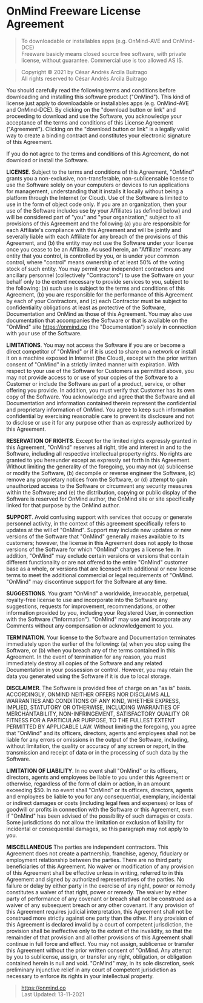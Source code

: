 # OnMind Freeware License Agreement

> To downloadable or installables apps (e.g. OnMind-AVE and OnMind-DCE)  
> Freeware basicly means closed source free software, with private license, without guarantee. Commercial use is too allowed AS IS.  

> Copyright © 2021 by César Andrés Arcila Buitrago  
> All rights reserved to César Andrés Arcila Buitrago  

You should carefully read the following terms and conditions before downloading and installing this software product ("OnMind"). This kind of license just apply to downloadable or installables apps (e.g. OnMind-AVE and OnMind-DCE). By clicking on the "download button or link" and proceeding to download and use the Software, you acknowledge your acceptance of the terms and conditions of this License Agreement ("Agreement"). Clicking on the "download button or link" is a legally valid way to create a binding contract and constitutes your electronic signature of this Agreement.

If you do not agree to the terms and conditions of this Agreement, do not download or install the Software.

**LICENSE**. Subject to the terms and conditions of this Agreement, "OnMind" grants you a non-exclusive, non-transferable, non-sublicensable license to use the Software solely on your computers or devices to run applications for management, understanding that it installs it locally without being a platform through the Internet (or Cloud). Use of the Software is limited to use in the form of object code only. If you are an organization, then your use of the Software includes use by your Affiliates (as defined below) and will be considered part of "you" and "your organization," subject to all provisions of this Agreement and the following (a) you are responsible for each Affiliate's compliance with this Agreement and will be jointly and severally liable with each Affiliate for any breach of the provisions of this Agreement, and (b) the entity may not use the Software under your license once you cease to be an Affiliate. As used herein, an "Affiliate" means any entity that you control, is controlled by you, or is under your common control, where "control" means ownership of at least 50% of the voting stock of such entity. You may permit your independent contractors and ancillary personnel (collectively "Contractors") to use the Software on your behalf only to the extent necessary to provide services to you, subject to the following: (a) such use is subject to the terms and conditions of this Agreement, (b) you are responsible for the performance of this Agreement by each of your Contractors, and (c) each Contractor must be subject to confidentiality obligations at least as protective of the Software, Documentation and OnMind as those of this Agreement. You may also use documentation that accompanies the Software or that is available on the "OnMind" site https://onmind.co (the "Documentation") solely in connection with your use of the Software.

**LIMITATIONS**. You may not access the Software if you are or become a direct competitor of "OnMind" or if it is used to share on a network or install it on a machine exposed in Internet (the Cloud), except with the prior written consent of "OnMind" in a strictly limited manner with expiration. With respect to your use of the Software for Customers as permitted above, you may not provide access to or use of your copies of the Software to a Customer or include the Software as part of a product, service, or other offering you provide. In addition, you must verify that Customer has its own copy of the Software. You acknowledge and agree that the Software and all Documentation and information contained therein represent the confidential and proprietary information of OnMind. You agree to keep such information confidential by exercising reasonable care to prevent its disclosure and not to disclose or use it for any purpose other than as expressly authorized by this Agreement.

**RESERVATION OF RIGHTS**. Except for the limited rights expressly granted in this Agreement, "OnMind" reserves all right, title and interest in and to the Software, including all respective intellectual property rights. No rights are granted to you hereunder except as expressly set forth in this Agreement. Without limiting the generality of the foregoing, you may not (a) sublicense or modify the Software, (b) decompile or reverse engineer the Software, (c) remove any proprietary notices from the Software, or (d) attempt to gain unauthorized access to the Software or circumvent any security measures within the Software; and (e) the distribution, copying or public display of the Software is reserved for OnMind author, the OnMind site or site specifically linked for that purpose by the OnMind author.

**SUPPORT**. Avoid confusing support with services that occupy or generate personnel activity, in the context of this agreement specifically refers to updates at the will of "OnMind". Support may include new updates or new versions of the Software that "OnMind" generally makes available to its customers; however, the license in this Agreement does not apply to those versions of the Software for which "OnMind" charges a license fee. In addition, "OnMind" may exclude certain versions or versions that contain different functionality or are not offered to the entire "OnMind" customer base as a whole, or versions that are licensed with additional or new license terms to meet the additional commercial or legal requirements of "OnMind. "OnMind" may discontinue support for the Software at any time.

**SUGGESTIONS**. You grant "OnMind" a worldwide, irrevocable, perpetual, royalty-free license to use and incorporate into the Software any suggestions, requests for improvement, recommendations, or other information provided by you, including your Registered User, in connection with the Software ("Information"). "OnMind" may use and incorporate any Comments without any compensation or acknowledgement to you.

**TERMINATION**. Your license to the Software and Documentation terminates immediately upon the earlier of the following: (a) when you stop using the Software, or (b) when you breach any of the terms contained in this Agreement. In the event of termination for any reason, you must immediately destroy all copies of the Software and any related Documentation in your possession or control. However, you may retain the data you generated using the Software if it is due to local storage.

**DISCLAIMER**. The Software is provided free of charge on an "as is" basis. ACCORDINGLY, ONMIND NEITHER OFFERS NOR DISCLAIMS ALL WARRANTIES AND CONDITIONS OF ANY KIND, WHETHER EXPRESS, IMPLIED, STATUTORY OR OTHERWISE, INCLUDING WARRANTIES OF MERCHANTABILITY, NON-INFRINGEMENT, SATISFACTORY QUALITY OR FITNESS FOR A PARTICULAR PURPOSE, TO THE FULLEST EXTENT PERMITTED BY APPLICABLE LAW. Without limiting the foregoing, you agree that "OnMind" and its officers, directors, agents and employees shall not be liable for any errors or omissions in the output of the Software, including, without limitation, the quality or accuracy of any screen or report, in the transmission and receipt of data or in the processing of such data by the Software.

**LIMITATION OF LIABILITY**. In no event shall "OnMind" or its officers, directors, agents and employees be liable to you under this Agreement or otherwise, regardless of the form of claim or action, in an amount exceeding $50. In no event shall "OnMind" or its officers, directors, agents and employees be liable to you for any consequential, exemplary, incidental or indirect damages or costs (including legal fees and expenses) or loss of goodwill or profits in connection with the Software or this Agreement, even if "OnMind" has been advised of the possibility of such damages or costs. Some jurisdictions do not allow the limitation or exclusion of liability for incidental or consequential damages, so this paragraph may not apply to you.

**MISCELLANEOUS** The parties are independent contractors. This Agreement does not create a partnership, franchise, agency, fiduciary or employment relationship between the parties. There are no third party beneficiaries of this Agreement. No waiver or modification of any provision of this Agreement shall be effective unless in writing, referred to in this Agreement and signed by authorized representatives of the parties. No failure or delay by either party in the exercise of any right, power or remedy constitutes a waiver of that right, power or remedy. The waiver by either party of performance of any covenant or breach shall not be construed as a waiver of any subsequent breach or any other covenant. If any provision of this Agreement requires judicial interpretation, this Agreement shall not be construed more strictly against one party than the other. If any provision of this Agreement is declared invalid by a court of competent jurisdiction, the provision shall be ineffective only to the extent of the invalidity, so that the remainder of that provision and all other provisions of this Agreement shall continue in full force and effect. You may not assign, sublicense or transfer this Agreement without the prior written consent of "OnMind. Any attempt by you to sublicense, assign, or transfer any right, obligation, or obligation contained herein is null and void. "OnMind" may, in its sole discretion, seek preliminary injunctive relief in any court of competent jurisdiction as necessary to enforce its rights in your intellectual property.

> <https://onmind.co>  
> Last Updated: 13-11-2021
